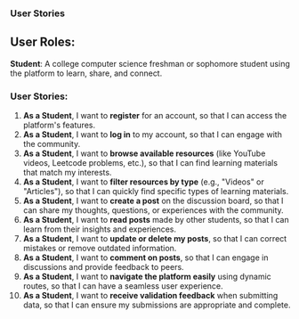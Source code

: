 ### User Stories


## User Roles:
**Student**: A college computer science freshman or sophomore student using the platform to learn, share, and connect.

### User Stories:

1. **As a Student**, I want to **register** for an account, so that I can access the platform's features.
2. **As a Student**, I want to **log in** to my account, so that I can engage with the community.
3. **As a Student**, I want to **browse available resources** (like YouTube videos, Leetcode problems, etc.), so that I can find learning materials that match my interests.
4. **As a Student**, I want to **filter resources by type** (e.g., "Videos" or "Articles"), so that I can quickly find specific types of learning materials.
5. **As a Student**, I want to **create a post** on the discussion board, so that I can share my thoughts, questions, or experiences with the community.
6. **As a Student**, I want to **read posts** made by other students, so that I can learn from their insights and experiences.
7. **As a Student**, I want to **update or delete my posts**, so that I can correct mistakes or remove outdated information.
8. **As a Student**, I want to **comment on posts**, so that I can engage in discussions and provide feedback to peers.
9. **As a Student**, I want to **navigate the platform easily** using dynamic routes, so that I can have a seamless user experience.
10. **As a Student**, I want to **receive validation feedback** when submitting data, so that I can ensure my submissions are appropriate and complete.
